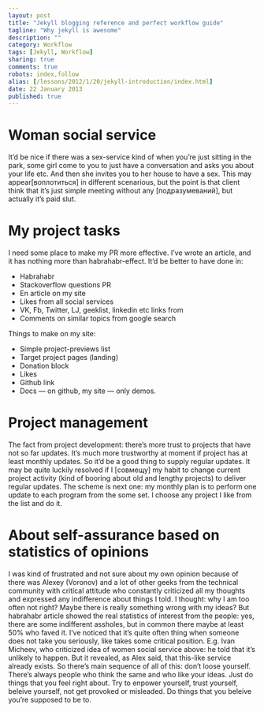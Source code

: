 ```yaml
---
layout: post
title: "Jekyll blogging reference and perfect workflow guide"
tagline: "Why jekyll is awesome"
description: ""
category: Workflow
tags: [Jekyll, Workflow]
sharing: true
comments: true
robots: index,follow
alias: [/lessons/2012/1/20/jekyll-introduction/index.html]
date: 22 January 2013
published: true
---
```


# Woman social service
It’d be nice if there was a sex-service kind of when you’re just sitting in the park, some girl come to you to just have a conversation and asks you about your life etc. And then she invites you to her house to have a sex. This may appear[воплотиться] in different scenarious, but the point is that client think that it’s just simple meeting without any [подразумеваний], but actually it’s paid slut.

# My project tasks
I need some place to make my PR more effective. I’ve wrote an article, and it has nothing more than habrahabr-effect. It’d be better to have done in:

* Habrahabr
* Stackoverflow questions PR
* En article on my site
* Likes from all social services
* VK, Fb, Twitter, LJ, geeklist, linkedin etc links from
* Comments on similar topics from google search

Things to make on my site:

* Simple project-previews list
* Target project pages (landing)
* Donation block
* Likes
* Github link
* Docs — on github, my site — only demos.

# Project management
The fact from project development: there’s more trust to projects that have not so far updates. It’s much more trustworthy at moment if project has at least monthly updates. So it’d be a good thing to supply regular updates.
It may be quite luckily resolved if I [совмещу] my habit to change current project activity (kind of booring about old and lengthy projects) to deliver regular updates.
The scheme is next one: my monthly plan is to perform one update to each program from the some set. I choose any project I like from the list and do it.

# About self-assurance based on statistics of opinions
I was kind of frustrated and not sure about my own opinion because of there was Alexey (Voronov) and a lot of other geeks from the technical community with critical attitude who constantly criticized all my thoughts and expressed any indifference about things I told. I thought: why I am too often not right? Maybe there is really something wrong with my ideas?
But habrahabr article showed the real statistics of interest from the people: yes, there are some indifferent assholes, but in common there maybe at least 50% who faved it.
I’ve noticed that it’s quite often thing when someone does not take you seriously, like takes some critical position. E.g. Ivan Micheev, who criticized idea of women social service above: he told that it’s unlikely to happen. But it revealed, as Alex said, that this-like service already exists.
So there’s main sequence of all of this: don’t loose yourself. There’s always people who think the same and who like your ideas. Just do things that you feel right about. Try to enpower yourself, trust yourself, beleive yourself, not get provoked or misleaded. Do things that you beleive you’re supposed to be to.
